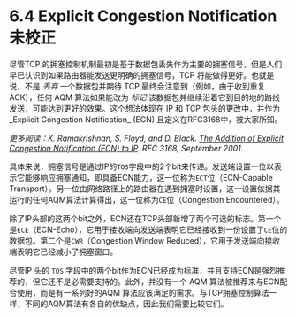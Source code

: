 # 6.4 Explicit Congestion Notification 未校正

尽管TCP 的拥塞控制机制最初是基于数据包丢失作为主要的拥塞信号，但是人们早已认识到如果路由器能发送更明确的拥塞信号，TCP 将能做得更好。也就是说，不是 _丢弃_ 一个数据包并期待 TCP 最终会注意到（例如，由于收到重复 ACK），任何 AQM 算法如果能改为 _标记_ 该数据包并继续沿着它到目的地的路线发送，可能达到更好的效果。这个想法体现在 IP 和 TCP 包头的更改中，并作为_Explicit Congestion Notification_ (ECN) 且定义在RFC3168中，被大家所知。

_更多阅读：K. Ramakrishnan, S. Floyd, and D. Black._ [_The Addition of Explicit Congestion Notification (ECN) to IP_](https://datatracker.ietf.org/doc/html/rfc3168)_. RFC 3168, September 2001._

具体来说，拥塞信号是通过IP的`TOS`字段中的2个bit来传递。发送端设置一位以表示它能够响应拥塞通知，即具备ECN能力，这一位称为`ECT`位（ECN-Capable Transport）。另一位由网络路径上的路由器在遇到拥塞时设置，这一设置依据其运行的任何AQM算法计算得出，这一位称为`CE`位（Congestion Encountered）。

除了IP头部的这两个bit之外，ECN还在TCP头部新增了两个可选的标志。第一个是`ECE`（ECN-Echo），它用于接收端向发送端表明它已经接收到一份设置了`CE`位的数据包。第二个是`CWR`（Congestion Window Reduced），它用于发送端向接收端表明它已经减小了拥塞窗口。

尽管IP 头的 `TOS` 字段中的两个bit作为ECN已经成为标准，并且支持ECN是强烈推荐的，但它还不是必需要支持的。此外，并没有一个 AQM 算法被推荐来与ECN配合使用，而是有一系列好的AQM 算法应该满足的需求。与TCP拥塞控制算法一样，不同的AQM算法有各自的优缺点，因此我们需要比较它们。
